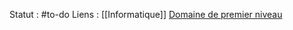 Statut : #to-do 
Liens : [[Informatique]]
[Domaine de premier niveau](https://fr.wikipedia.org/wiki/Domaine_de_premier_niveau)